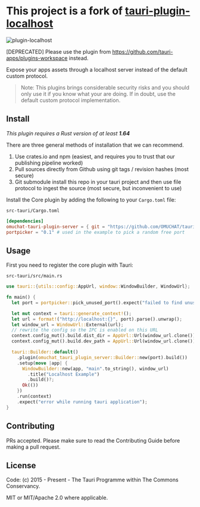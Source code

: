 # This project is a fork of [tauri-plugin-localhost](https://github.com/tauri-apps/tauri-plugin-localhost)

![plugin-localhost](banner.png)

[DEPRECATED] Please use the plugin from https://github.com/tauri-apps/plugins-workspace instead.

Expose your apps assets through a localhost server instead of the default custom protocol.

> Note: This plugins brings considerable security risks and you should only use it if you know what your are doing. If in doubt, use the default custom protocol implementation.

## Install

_This plugin requires a Rust version of at least **1.64**_

There are three general methods of installation that we can recommend.

1. Use crates.io and npm (easiest, and requires you to trust that our publishing pipeline worked)
2. Pull sources directly from Github using git tags / revision hashes (most secure)
3. Git submodule install this repo in your tauri project and then use file protocol to ingest the source (most secure, but inconvenient to use)

Install the Core plugin by adding the following to your `Cargo.toml` file:

`src-tauri/Cargo.toml`

```toml
[dependencies]
omuchat-tauri-plugin-server = { git = "https://github.com/OMUCHAT/tauri-plugin-server", branch = "v1" }
portpicker = "0.1" # used in the example to pick a random free port
```

## Usage

First you need to register the core plugin with Tauri:

`src-tauri/src/main.rs`

```rust
use tauri::{utils::config::AppUrl, window::WindowBuilder, WindowUrl};

fn main() {
  let port = portpicker::pick_unused_port().expect("failed to find unused port");

  let mut context = tauri::generate_context!();
  let url = format!("http://localhost:{}", port).parse().unwrap();
  let window_url = WindowUrl::External(url);
  // rewrite the config so the IPC is enabled on this URL
  context.config_mut().build.dist_dir = AppUrl::Url(window_url.clone());
  context.config_mut().build.dev_path = AppUrl::Url(window_url.clone());

  tauri::Builder::default()
    .plugin(omuchat_tauri_plugin_server::Builder::new(port).build())
    .setup(move |app| {
      WindowBuilder::new(app, "main".to_string(), window_url)
        .title("Localhost Example")
        .build()?;
      Ok(())
    })
    .run(context)
    .expect("error while running tauri application");
}
```

## Contributing

PRs accepted. Please make sure to read the Contributing Guide before making a pull request.

## License

Code: (c) 2015 - Present - The Tauri Programme within The Commons Conservancy.

MIT or MIT/Apache 2.0 where applicable.
